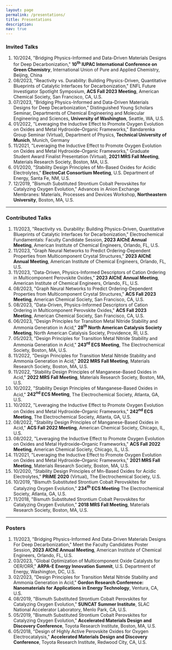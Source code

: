 ```yaml
---
layout: page
permalink: /presentations/
title: Presentations
description:
nav: true
---
```


### Invited Talks

1. 10/2024, "Bridging Physics-Informed and Data-Driven Materials Designs for Deep Decarbonization," **10<sup>th</sup> IUPAC International Conference on Green Chemistry**, International Union of Pure and Applied Chemistry, Beijing, China
1. 08/2023, "Reactivity vs. Durability: Building Physics-Driven, Quantitative Blueprints of Catalytic Interfaces for Decarbonization," ENFL Future Investigator Spotlight Symposium, **ACS Fall 2023 Meeting**, American Chemical Society, San Francisco, CA, U.S.
1. 07/2023, "Bridging Physics-Informed and Data-Driven Materials Designs for Deep Decarbonization," Distinguished Young Scholars Seminar, Departments of Chemical Engineering and Molecular Engineering and Sciences, **University of Washington**, Seattle, WA, U.S.
1. 01/2022, "Leveraging the Inductive Effect to Promote Oxygen Evolution on Oxides and Metal Hydroxide–Organic Frameworks," Bandarenka Group Seminar (Virtual), Department of Physics, **Technical University of Munich**, Munich, Germany
1. 11/2021, "Leveraging the Inductive Effect to Promote Oxygen Evolution on Oxides and Metal Hydroxide–Organic Frameworks," Graduate Student Award Finalist Presentation (Virtual), **2021 MRS Fall Meeting**, Materials Research Society, Boston, MA, U.S.
1. 01/2020, "Stability Design Principles of Mn-Based Oxides for Acidic Electrolytes," **ElectroCat Consortium Meeting**, U.S. Department of Energy, Santa Fe, NM, U.S.
1. 12/2019, "Bismuth Substituted Strontium Cobalt Perovskites for Catalyzing Oxygen Evolution," Advances in Anion Exchange Membranes: Materials, Processes and Devices Workshop, **Northeastern University**, Boston, MA, U.S.

---

### Contributed Talks

1. 11/2023, "Reactivity vs. Durability: Building Physics-Driven, Quantitative Blueprints of Catalytic Interfaces for Decarbonization," Electrochemical Fundamentals: Faculty Candidate Session, **2023 AIChE Annual Meeting**, American Institute of Chemical Engineers, Orlando, FL, U.S.
1. 11/2023, "Graph Neural Networks to Predict Ordering-Dependent Properties from Multicomponent Crystal Structures," **2023 AIChE Annual Meeting**, American Institute of Chemical Engineers, Orlando, FL, U.S.
1. 11/2023, "Data-Driven, Physics-Informed Descriptors of Cation Ordering in Multicomponent Perovskite Oxides," **2023 AIChE Annual Meeting**, American Institute of Chemical Engineers, Orlando, FL, U.S.
1. 08/2023, "Graph Neural Networks to Predict Ordering-Dependent Properties from Multicomponent Crystal Structures," **ACS Fall 2023 Meeting**, American Chemical Society, San Francisco, CA, U.S.
1. 08/2023, "Data-Driven, Physics-Informed Descriptors of Cation Ordering in Multicomponent Perovskite Oxides," **ACS Fall 2023 Meeting**, American Chemical Society, San Francisco, CA, U.S.
1. 06/2023, "Design Principles for Transition Metal Nitride Stability and Ammonia Generation in Acid," **28<sup>th</sup> North American Catalysis Society Meeting**, North American Catalysis Society, Providence, RI, U.S.
1. 05/2023, "Design Principles for Transition Metal Nitride Stability and Ammonia Generation in Acid," **243<sup>rd</sup> ECS Meeting**, The Electrochemical Society, Boston, MA, U.S.
1. 11/2022, "Design Principles for Transition Metal Nitride Stability and Ammonia Generation in Acid," **2022 MRS Fall Meeting**, Materials Research Society, Boston, MA, U.S.
1. 11/2022, "Stability Design Principles of Manganese-Based Oxides in Acid," **2022 MRS Fall Meeting**, Materials Research Society, Boston, MA, U.S.
1. 10/2022, "Stability Design Principles of Manganese-Based Oxides in Acid," **242<sup>nd</sup> ECS Meeting**, The Electrochemical Society, Atlanta, GA, U.S.
1. 10/2022, "Leveraging the Inductive Effect to Promote Oxygen Evolution on Oxides and Metal Hydroxide–Organic Frameworks," **242<sup>nd</sup> ECS Meeting**, The Electrochemical Society, Atlanta, GA, U.S.
1. 08/2022, "Stability Design Principles of Manganese-Based Oxides in Acid," **ACS Fall 2022 Meeting**, American Chemical Society, Chicago, IL, U.S.
1. 08/2022, "Leveraging the Inductive Effect to Promote Oxygen Evolution on Oxides and Metal Hydroxide–Organic Frameworks," **ACS Fall 2022 Meeting**, American Chemical Society, Chicago, IL, U.S.
1. 11/2021, "Leveraging the Inductive Effect to Promote Oxygen Evolution on Oxides and Metal Hydroxide–Organic Frameworks," **2021 MRS Fall Meeting**, Materials Research Society, Boston, MA, U.S.
1. 10/2020, "Stability Design Principles of Mn-Based Oxides for Acidic Electrolytes," **PRiME 2020** (Virtual), The Electrochemical Society, U.S.
1. 10/2019, "Bismuth Substituted Strontium Cobalt Perovskites for Catalyzing Oxygen Evolution," **234<sup>th</sup> ECS Meeting** The Electrochemical Society, Atlanta, GA, U.S.
1. 11/2018, "Bismuth Substituted Strontium Cobalt Perovskites for Catalyzing Oxygen Evolution," **2018 MRS Fall Meeting**, Materials Research Society, Boston, MA, U.S.

---

### Posters

1. 11/2023, "Bridging Physics-Informed And Data-Driven Materials Designs For Deep Decarbonization," Meet the Faculty Candidates Poster Session, **2023 AIChE Annual Meeting**, American Institute of Chemical Engineers, Orlando, FL, U.S.
1. 03/2023, "Global Optimization of Multicomponent Oxide Catalysts for OER/ORR," **ARPA-E Energy Innovation Summit**, U.S. Department of Energy, Washington, DC, U.S.
1. 02/2023, "Design Principles for Transition Metal Nitride Stability and Ammonia Generation in Acid," **Gordon Research Conference: Nanomaterials for Applications in Energy Technology**, Ventura, CA, U.S.
1. 08/2019, "Bismuth Substituted Strontium Cobalt Perovskites for Catalyzing Oxygen Evolution," **SUNCAT Summer Institute**, SLAC National Accelerator Laboratory, Menlo Park, CA, U.S.
1. 05/2019, "Bismuth Substituted Strontium Cobalt Perovskites for Catalyzing Oxygen Evolution," **Accelerated Materials Design and Discovery Conference**, Toyota Research Institute, Boston, MA, U.S.
1. 05/2018, "Design of Highly Active Perovskite Oxides for Oxygen Electrocatalysis," **Accelerated Materials Design and Discovery Conference**, Toyota Research Institute, Redwood City, CA, U.S.
